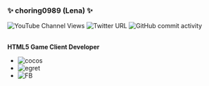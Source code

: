 ### ✨ choring0989 (Lena) ✨

![YouTube Channel Views](https://img.shields.io/youtube/channel/views/UCift4YAY5UVNbLTfjeg4hSA?style=social)
![Twitter URL](https://img.shields.io/twitter/url?label=tistory%20Blog&logo=Micro.blog&style=social&url=https%3A%2F%2Fchoring0989.tistory.com%2F)
![GitHub commit activity](https://img.shields.io/github/commit-activity/y/choring0989/pangGirl?label=baking%20bread%21&logo=CakePHP&logoColor=%2361db5e&style=social)

<br>
<b>HTML5 Game Client Developer</b><br>

- ![cocos](https://img.shields.io/badge/2.4.X/TS-white?label=Cocos-Creator&style=social&logo=Cocos&logoColor=55C2E1)<br>
- ![egret](https://img.shields.io/badge/5.4.X-white?label=Egret-Engine&style=social&logo=Dragonframe&logoColor=374399)<br>
- ![FB](https://img.shields.io/badge/7.0-white?label=FB-Instant-Game&style=social&logo=Facebook-Gaming&logoColor=005FED)<br>
